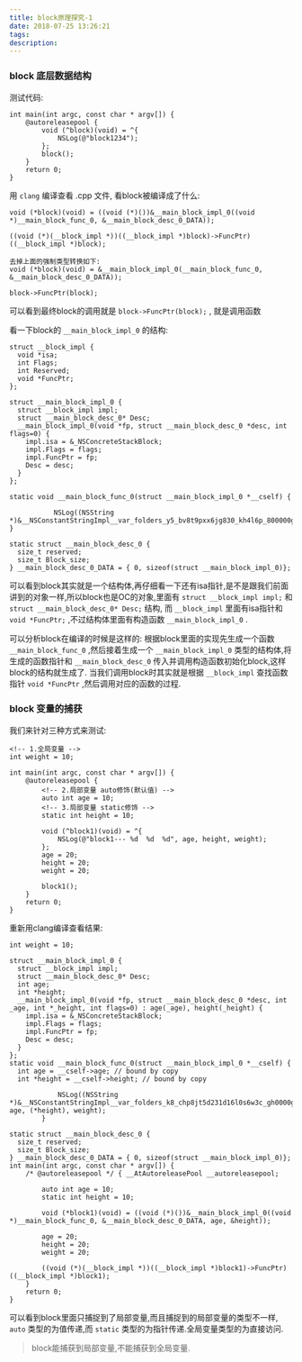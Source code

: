 ```yaml
---
title: block原理探究-1
date: 2018-07-25 13:26:21
tags:
description: 
---
```


<!-- more -->

### block 底层数据结构

测试代码:

```
int main(int argc, const char * argv[]) {
    @autoreleasepool {
        void (^block)(void) = ^{
            NSLog(@"block1234");
        };
        block();
    }
    return 0;
}
```
用 `clang` 编译查看 .cpp 文件, 看block被编译成了什么:

```
void (*block)(void) = ((void (*)())&__main_block_impl_0((void *)__main_block_func_0, &__main_block_desc_0_DATA));

((void (*)(__block_impl *))((__block_impl *)block)->FuncPtr)((__block_impl *)block);

去掉上面的强制类型转换如下:
void (*block)(void) = &__main_block_impl_0(__main_block_func_0, &__main_block_desc_0_DATA));

block->FuncPtr(block);
```
可以看到最终block的调用就是 `block->FuncPtr(block);` , 就是调用函数

看一下block的 `__main_block_impl_0` 的结构:

```
struct __block_impl {
  void *isa;
  int Flags;
  int Reserved;
  void *FuncPtr;
};

struct __main_block_impl_0 {
  struct __block_impl impl;
  struct __main_block_desc_0* Desc;
  __main_block_impl_0(void *fp, struct __main_block_desc_0 *desc, int flags=0) {
    impl.isa = &_NSConcreteStackBlock;
    impl.Flags = flags;
    impl.FuncPtr = fp;
    Desc = desc;
  }
};

static void __main_block_func_0(struct __main_block_impl_0 *__cself) {

           NSLog((NSString *)&__NSConstantStringImpl__var_folders_y5_bv8t9pxx6jg830_kh4l6p_800000gn_T_main_fc5269_mi_0);
}

static struct __main_block_desc_0 {
  size_t reserved;
  size_t Block_size;
} __main_block_desc_0_DATA = { 0, sizeof(struct __main_block_impl_0)};
```
可以看到block其实就是一个结构体,再仔细看一下还有isa指针,是不是跟我们前面讲到的对象一样,所以block也是OC的对象,里面有 `struct __block_impl impl;` 和 `struct __main_block_desc_0* Desc;` 结构, 而 `__block_impl` 里面有isa指针和 `void *FuncPtr;` ,不过结构体里面有构造函数 `__main_block_impl_0` .

可以分析block在编译的时候是这样的: 根据block里面的实现先生成一个函数 `__main_block_func_0` ,然后接着生成一个 `__main_block_impl_0` 类型的结构体,将生成的函数指针和 `__main_block_desc_0` 传入并调用构造函数初始化block,这样block的结构就生成了.
当我们调用block时其实就是根据 `__block_impl` 查找函数指针 `void *FuncPtr` ,然后调用对应的函数的过程.

### block 变量的捕获

我们来针对三种方式来测试:

```
<!-- 1.全局变量 -->
int weight = 10;

int main(int argc, const char * argv[]) {
    @autoreleasepool {
        <!-- 2.局部变量 auto修饰(默认值) -->
        auto int age = 10;
        <!-- 3.局部变量 static修饰 -->
        static int height = 10;
        
        void (^block1)(void) = ^{
            NSLog(@"block1--- %d  %d  %d", age, height, weight);
        };
        age = 20;
        height = 20;
        weight = 20;
        
        block1();
    }
    return 0;
}
```
重新用clang编译查看结果:

```
int weight = 10;

struct __main_block_impl_0 {
  struct __block_impl impl;
  struct __main_block_desc_0* Desc;
  int age;
  int *height;
  __main_block_impl_0(void *fp, struct __main_block_desc_0 *desc, int _age, int *_height, int flags=0) : age(_age), height(_height) {
    impl.isa = &_NSConcreteStackBlock;
    impl.Flags = flags;
    impl.FuncPtr = fp;
    Desc = desc;
  }
};
static void __main_block_func_0(struct __main_block_impl_0 *__cself) {
  int age = __cself->age; // bound by copy
  int *height = __cself->height; // bound by copy

            NSLog((NSString *)&__NSConstantStringImpl__var_folders_k8_chp8jt5d231d16l0s6w3c_gh0000gn_T_main_53994b_mi_0, age, (*height), weight);
        }

static struct __main_block_desc_0 {
  size_t reserved;
  size_t Block_size;
} __main_block_desc_0_DATA = { 0, sizeof(struct __main_block_impl_0)};
int main(int argc, const char * argv[]) {
    /* @autoreleasepool */ { __AtAutoreleasePool __autoreleasepool; 

        auto int age = 10;
        static int height = 10;

        void (*block1)(void) = ((void (*)())&__main_block_impl_0((void *)__main_block_func_0, &__main_block_desc_0_DATA, age, &height));

        age = 20;
        height = 20;
        weight = 20;

        ((void (*)(__block_impl *))((__block_impl *)block1)->FuncPtr)((__block_impl *)block1);
    }
    return 0;
}
```
可以看到block里面只捕捉到了局部变量,而且捕捉到的局部变量的类型不一样, `auto` 类型的为值传递,而 `static` 类型的为指针传递.全局变量类型的为直接访问.

> block能捕获到局部变量,不能捕获到全局变量.



